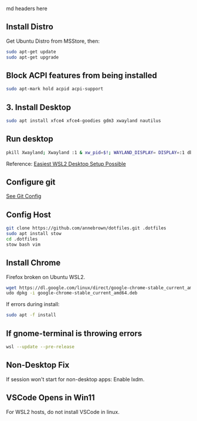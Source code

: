 md headers here

## Install Distro
Get Ubuntu Distro from MSStore, then:
```bash
sudo apt-get update
sudo apt-get upgrade
```
## Block ACPI features from being installed
```bash
sudo apt-mark hold acpid acpi-support
```
## 3. Install Desktop
```bash
sudo apt install xfce4 xfce4-goodies gdm3 xwayland nautilus
```

## Run desktop
```bash
pkill Xwayland; Xwayland :1 & xw_pid=$!; WAYLAND_DISPLAY= DISPLAY=:1 dbus-launch startxfce4; kill $xw_pid
```
Reference:
[Easiest WSL2 Desktop Setup Possible](https://www.reddit.com/r/bashonubuntuonwindows/comments/1ajbzyk/easiest_wsl2_desktop_setup_possible/?onetap_auto=true&one_tap=true)

## Configure git
[See Git Config](../../git/README.md)

## Config Host
```bash
git clone https://github.com/annebrown/dotfiles.git .dotfiles
sudo apt install stow
cd .dotfiles
stow bash vim
```
## Install Chrome
Firefox broken on Ubuntu WSL2.  
```bash
wget https://dl.google.com/linux/direct/google-chrome-stable_current_amd64.deb
udo dpkg -i google-chrome-stable_current_amd64.deb
```
If errors during install:
```bash
sudo apt -f install
```
## If gnome-terminal is throwing errors
```bash
wsl --update --pre-release
```
## Non-Desktop Fix
If session won't start for non-desktop apps:
Enable lxdm.

## VSCode Opens in Win11
For WSL2 hosts, do not install VSCode in linux. 
